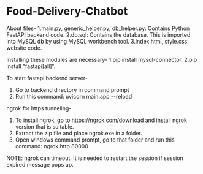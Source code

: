 # Food-Delivery-Chatbot

About files-
1.main.py, generic_helper.py, db_helper.py: Contains Python FastAPI backend code.
2.db.sql: Contains the database. This is imported into MySQL db by using MySQL workbench tool.
3.index.html, style.css: website code.

Installing these modules are necessary-
1.pip install mysql-connector.
2.pip install "fastapi[all]".

To start fastapi backend server-
1. Go to backend directory in command prompt
2. Run this command: uvicorn main:app --reload

ngrok for https tunneling-
1. To install ngrok, go to https://ngrok.com/download and install ngrok version that is suitable.
2. Extract the zip file and place ngrok.exe in a folder.
3. Open windows command prompt, go to that folder and run this command: ngrok http 80000

NOTE: ngrok can timeout. It is needed to restart the session if session expired message pops up.
